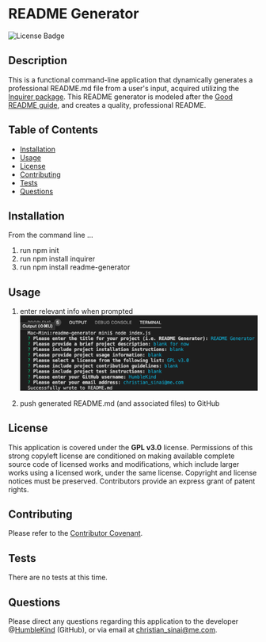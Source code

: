 
# README Generator
![License Badge](https://img.shields.io/badge/lisence-GPL%20v3.0-green)

## Description
This is a functional command-line application that dynamically generates a professional README.md file from a user's input, acquired utilizing the [Inquirer package](https://www.npmjs.com/package/inquirer). This README generator is modeled after the [Good README guide](../../01-HTML-Git-CSS/04-Supplemental/Good-README-Guide/README.md), and creates a quality, professional README.

## Table of Contents
* [Installation](#installation)
* [Usage](#usage)
* [License](#license)
* [Contributing](#contributing)
* [Tests](#tests)
* [Questions](#questions)

## Installation
From the command line ...
1. run npm init
2. run npm install inquirer
3. run npm install readme-generator

## Usage
1. enter relevant info when prompted
![README Generator - Prompts](screen-shot_1.png)

2. push generated README.md (and associated files) to GitHub

## License
This application is covered under the **GPL v3.0** license. Permissions of this strong copyleft license are conditioned on making available complete source code of licensed works and modifications, which include larger works using a licensed work, under the same license. Copyright and license notices must be preserved. Contributors provide an express grant of patent rights.

## Contributing
Please refer to the [Contributor Covenant](https://www.contributor-covenant.org/version/2/0/code_of_conduct/).

## Tests
There are no tests at this time.

## Questions
Please direct any questions regarding this application to the developer @[HumbleKind](https://github.com/HumbleKind) (GitHub), or via email at christian_sinai@me.com.
